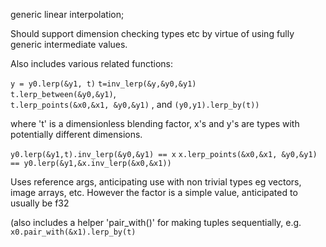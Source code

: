 generic linear interpolation; 

Should support dimension checking types etc by virtue of using fully generic intermediate values. 

Also includes various related functions:
   
   ```y = y0.lerp(&y1, t)```
   ```t=inv_lerp(&y,&y0,&y1)```     
   ```t.lerp_between(&y0,&y1)```,  
   ```t.lerp_points(&x0,&x1, &y0,&y1)``` , and 
   ```(y0,y1).lerp_by(t))```

where 't' is a dimensionless blending factor, x's and y's are types with potentially different dimensions. 

   ```y0.lerp(&y1,t).inv_lerp(&y0,&y1) == x```
   ```x.lerp_points(&x0,&x1, &y0,&y1) == y0.lerp(&y1,&x.inv_lerp(&x0,&x1)) ```

Uses reference args, anticipating use with non trivial types eg vectors, image arrays, etc.
However the factor is a simple value, anticipated to usually be f32

(also includes a helper 'pair_with()' for making tuples sequentially, e.g. ```x0.pair_with(&x1).lerp_by(t)```